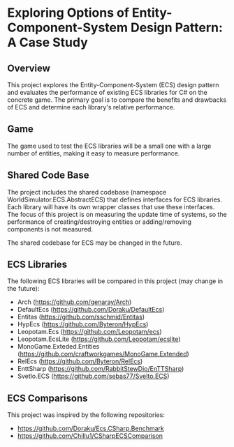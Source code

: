 # Exploring Options of Entity-Component-System Design Pattern: A Case Study

## Overview

This project explores the Entity-Component-System (ECS) design pattern and evaluates the performance of existing ECS libraries for C# on the concrete game. The primary goal is to compare the benefits and drawbacks of ECS and determine each library's relative performance.

## Game
The game used to test the ECS libraries will be a small one with a large number of entities, making it easy to measure performance.

## Shared Code Base

The project includes the shared codebase (namespace WorldSimulator.ECS.AbstractECS) that defines interfaces for ECS libraries. Each library will have its own wrapper classes that use these interfaces. The focus of this project is on measuring the update time of systems, so the performance of creating/destroying entities or adding/removing components is not measured.

The shared codebase for ECS may be changed in the future.

## ECS Libraries

The following ECS libraries will be compared in this project (may change in the future):
- Arch (https://github.com/genaray/Arch)
- DefaultEcs (https://github.com/Doraku/DefaultEcs)
- Entitas (https://github.com/sschmid/Entitas)
- HypEcs (https://github.com/Byteron/HypEcs)
- Leopotam.Ecs (https://github.com/Leopotam/ecs)
- Leopotam.EcsLite (https://github.com/Leopotam/ecslite)
- MonoGame.Exteded.Entities (https://github.com/craftworkgames/MonoGame.Extended)
- RelEcs (https://github.com/Byteron/RelEcs)
- EnttSharp (https://github.com/RabbitStewDio/EnTTSharp)
- Svetlo.ECS (https://github.com/sebas77/Svelto.ECS)

## ECS Comparisons

This project was inspired by the following repositories:
- https://github.com/Doraku/Ecs.CSharp.Benchmark
- https://github.com/Chillu1/CSharpECSComparison
